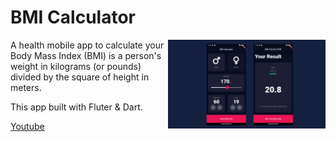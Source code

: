 # BMI Calculator

<img align="right" alt="img" src="https://github.com/Re4ch-Jay/bmi_calculator_flutter/blob/main/2.png" width="50%" height="auto" />

A health mobile app to calculate your Body Mass Index (BMI) is a person's weight in kilograms (or pounds) divided by the square of height in meters.

This app built with Fluter & Dart.

<a href="https://youtu.be/3LJJENa9aec">Youtube</a>
